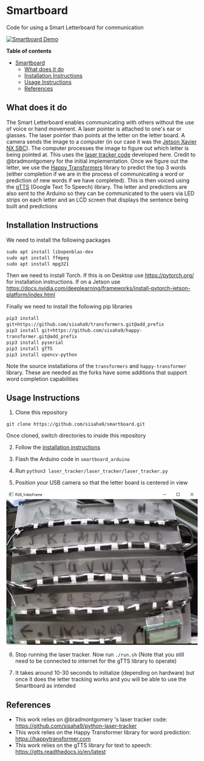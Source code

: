 
# Smartboard

Code for using a Smart Letterboard for communication

[![Smartboard Demo](https://img.youtube.com/vi/mBM8xdmeRIA/0.jpg)](https://youtu.be/mBM8xdmeRIA "Smartboard Demo")

**Table of contents**

- [Smartboard](#smartboard)
  - [What does it do](#what-does-it-do)
  - [Installation Instructions](#installation-instructions)
  - [Usage Instructions](#usage-instructions)
  - [References](#references)

## What does it do

The Smart Letterboard enables communicating with others without the use of voice or hand movement. A laser pointer is attached to one's ear or glasses. The laser pointer than points at the letter on the letter board. A camera sends the image to a computer (in our case it was the [Jetson Xavier NX SBC](https://www.nvidia.com/en-us/autonomous-machines/embedded-systems/jetson-xavier-nx/)). The computer processes the image to figure out which letter is being pointed at. This uses the [laser tracker code](https://github.com/sisaha9/python-laser-tracker) developed here. Credit to @bradmontgomery for the initial implementation. Once we figure out the letter, we use the [Happy Transformers](https://happytransformer.com/) library to predict the top 3 words (either completion if we are in the process of communicating a word or prediction of new words if we have completed). This is then voiced using the [gTTS](https://gtts.readthedocs.io/en/latest/) (Google Text To Speech) library. The letter and predictions are also sent to the Arduino so they can be communicated to the users via LED strips on each letter and an LCD screen that displays the sentence being built and predictions
  
## Installation Instructions

We need to install the following packages

```
sudo apt install libopenblas-dev
sudo apt install ffmpeg
sudo apt install mpg321
```

Then we need to install Torch. If this is on Desktop use https://pytorch.org/ for installation instructions. If on a Jetson use https://docs.nvidia.com/deeplearning/frameworks/install-pytorch-jetson-platform/index.html

Finally we need to install the following pip libraries

```
pip3 install git+https://github.com/sisaha9/transformers.git@add_prefix
pip3 install git+https://github.com/sisaha9/happy-transformer.git@add_prefix
pip3 install pyserial
pip3 install gTTS
pip3 install opencv-python
```
Note the source installations of the `transformers` and `happy-transformer` library. These are needed as the forks have some additions that support word completion capabilities

## Usage Instructions

1. Clone this repository
```
git clone https://github.com/sisaha9/smartboard.git
```
Once cloned, switch directories to inside this repository

2. Follow the [installation instructions](#installation-instructions)

3. Flash the Arduino code in `smartboard_arduino`

4. Run `python3 laser_tracker/laser_tracker/laser_tracker.py`

5. Position your USB camera so that the letter board is centered in view

![Smartboard Position](media/letterboard_position.png)

6. Stop running the laser tracker. Now run `./run.sh` (Note that you still need to be connected to internet for the gTTS library to operate)

7. It takes around 10-30 seconds to initialize (depending on hardware) but once it does the letter tracking works and you will be able to use the Smartboard as intended

## References

- This work relies on @bradmontgomery 's laser tracker code: https://github.com/sisaha9/python-laser-tracker
- This work relies on the Happy Transformer library for word prediction: https://happytransformer.com
- This work relies on the gTTS library for text to speech: https://gtts.readthedocs.io/en/latest